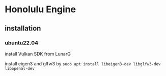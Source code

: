 # Honolulu Engine

## installation
### ubuntu22.04
install Vulkan SDK from LunarG

install eigen3 and glfw3 by
`sudo apt install libeigen3-dev libglfw3-dev libopenal-dev`